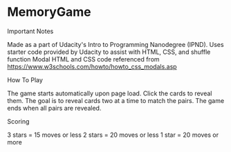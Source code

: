# MemoryGame
Important Notes

Made as a part of Udacity's Intro to Programming Nanodegree (IPND).
Uses starter code provided by Udacity to assist with HTML, CSS, and shuffle function
Modal HTML and CSS code referenced from https://www.w3schools.com/howto/howto_css_modals.asp

How To Play

The game starts automatically upon page load. Click the cards to reveal them. The goal is to reveal cards two at a time to match the pairs. The game ends when all pairs are revealed.

Scoring

3 stars = 15 moves or less
2 stars = 20 moves or less
1 star = 20 moves or more

